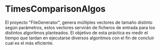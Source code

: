 # TimesComparisonAlgos

El proyecto "FileGenerator", genera múltiples vectores de tamaño distinto según parámetros, estos vectores 
servirán de ficheros de entrada para los distintos algoritmos planteados. El objetivo de esta práctica es 
medir el tiempo que tardan en ejecutarse diversos algoritmos con el fin de concluir cual es el más eficiente.
